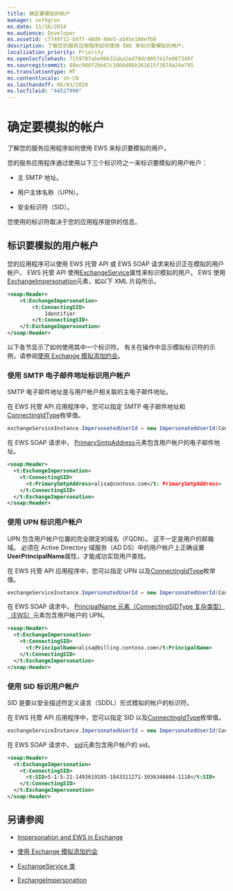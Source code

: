 ```yaml
---
title: 确定要模拟的帐户
manager: sethgros
ms.date: 11/16/2014
ms.audience: Developer
ms.assetid: c7749f12-b97f-48d9-88e5-a545e108efb0
description: 了解您的服务应用程序如何使用 EWS 来标识要模拟的用户。
localization_priority: Priority
ms.openlocfilehash: 7159707abe96632aba2ed70dc0057417e087349f
ms.sourcegitcommit: 88ec988f2bb67c1866d06b361615f3674a24e795
ms.translationtype: MT
ms.contentlocale: zh-CN
ms.lasthandoff: 06/03/2020
ms.locfileid: "44527990"
---
```

# <a name="identify-the-account-to-impersonate"></a>确定要模拟的帐户

了解您的服务应用程序如何使用 EWS 来标识要模拟的用户。
  
您的服务应用程序通过使用以下三个标识符之一来标识要模拟的用户帐户：
  
- 主 SMTP 地址。
    
- 用户主体名称（UPN）。
    
- 安全标识符（SID）。
    
您使用的标识符取决于您的应用程序提供的信息。
  
## <a name="identifying-the-user-account-to-impersonate"></a>标识要模拟的用户帐户

您的应用程序可以使用 EWS 托管 API 或 EWS SOAP 请求来标识正在模拟的用户帐户。 EWS 托管 API 使用[ExchangeService](https://msdn.microsoft.com/library/microsoft.exchange.webservices.data.exchangeservice.impersonateduserid.aspx)属性来标识模拟的用户。 EWS 使用[ExchangeImpersonation](https://msdn.microsoft.com/library/d8cbac49-47d0-4745-a2a7-545d33f8da93%28Office.15%29.aspx)元素，如以下 XML 片段所示。 
  
```XML
<soap:Header>
    <t:ExchangeImpersonation>
        <t:ConnectingSID>
            Identifier
        </t:ConnectingSID>
    </t:ExchangeImpersonation>
</soap:Header>
```

以下各节显示了如何使用其中一个标识符。 有关在操作中显示模拟标识符的示例，请参阅[使用 Exchange 模拟添加约会](how-to-add-appointments-by-using-exchange-impersonation.md)。
  
### <a name="use-the-smtp-email-address-to-identify-the-user-account"></a>使用 SMTP 电子邮件地址标识用户帐户

SMTP 电子邮件地址是与用户帐户相关联的主电子邮件地址。
  
在 EWS 托管 API 应用程序中，您可以指定 SMTP 电子邮件地址和[ConnectingIdType](https://msdn.microsoft.com/library/microsoft.exchange.webservices.data.connectingidtype.aspx)枚举值。 
  
```cs
exchangeServiceInstance.ImpersonatedUserId = new ImpersonatedUserId(ConnectingIdType.SMTP, "alisa@contoso.com");
```

在 EWS SOAP 请求中， [PrimarySmtpAddress](https://msdn.microsoft.com/library/eee79904-9412-4e61-b9b8-aff0ce25fade%28Office.15%29.aspx)元素包含用户帐户的电子邮件地址。 
  
```XML
<soap:Header>
  <t:ExchangeImpersonation>
    <t:ConnectingSID>
      <t:PrimarySmtpAddress>alisa@contoso.com</t: PrimarySmtpAddress>
    </t:ConnectingSID>
  </t:ExchangeImpersonation>
</soap:Header>
```

### <a name="use-the-upn-to-identify-the-user-account"></a>使用 UPN 标识用户帐户

UPN 包含用户帐户位置的完全限定的域名（FQDN）。 这不一定是用户的邮箱域。 必须在 Active Directory 域服务（AD DS）中的用户帐户上正确设置**UserPrincipalName**属性，才能成功实现用户查找。 
  
在 EWS 托管 API 应用程序中，您可以指定 UPN 以及[ConnectingIdType](https://msdn.microsoft.com/library/microsoft.exchange.webservices.data.connectingidtype.aspx)枚举值。 
  
```cs
exchangeServiceInstance.ImpersonatedUserId = new ImpersonatedUserId(ConnectingIdType.PrincipalName, "alias@billing.contoso.com");
```

在 EWS SOAP 请求中， [PrincipalName 元素（ConnectingSIDType 复杂类型）（EWS）](../web-service-reference/principalname.md)元素包含用户帐户的 UPN。 
  
```XML
<soap:Header>
  <t:ExchangeImpersonation>
    <t:ConnectingSID>
      <t:PrincipalName>alisa@billing.contoso.com</t:PrincipalName>
    </t:ConnectingSID>
  </t:ExchangeImpersonation>
</soap:Header>
```

### <a name="use-the-sid-to-identify-the-user-account"></a>使用 SID 标识用户帐户

SID 是要以安全描述符定义语言（SDDL）形式模拟的帐户的标识符。
  
在 EWS 托管 API 应用程序中，您可以指定 SID 以及[ConnectingIdType](https://msdn.microsoft.com/library/microsoft.exchange.webservices.data.connectingidtype.aspx)枚举值。 
  
```cs
exchangeServiceInstance.ImpersonatedUserId = new ImpersonatedUserId(ConnectingIdType.SID, "S-1-5-21-1493619105-1843311271-3936346804-1118");
```

在 EWS SOAP 请求中， [sid](https://msdn.microsoft.com/library/2f33b29b-163b-4106-a74d-6fb76ec38951%28Office.15%29.aspx)元素包含用户帐户的 sid。 
  
```XML
<soap:Header>
  <t:ExchangeImpersonation>
    <t:ConnectingSID>
      <t:SID>S-1-5-21-1493619105-1843311271-3936346804-1118</t:SID>
    </t:ConnectingSID>
  </t:ExchangeImpersonation>
</soap:Header>
```

## <a name="see-also"></a>另请参阅


- [Impersonation and EWS in Exchange](impersonation-and-ews-in-exchange.md)
    
- [使用 Exchange 模拟添加约会](how-to-add-appointments-by-using-exchange-impersonation.md)
    
- [ExchangeService 类](https://msdn.microsoft.com/library/microsoft.exchange.webservices.data.exchangeservice.aspx)
    
- [ExchangeImpersonation](https://msdn.microsoft.com/library/d8cbac49-47d0-4745-a2a7-545d33f8da93%28Office.15%29.aspx)
    

